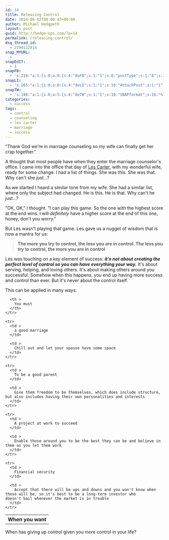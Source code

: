 ```yaml
---
id: 14
title: Releasing Control
date: 2014-06-02T08:00:43+00:00
author: Michael Hedgpeth
layout: post
guid: http://hedge-ops.com/?p=14
permalink: /releasing-control/
dsq_thread_id:
  - 2790122814
snap_MYURL:
  - 
snapEdIT:
  - 1
snapFB:
  - 's:218:"a:1:{i:0;a:8:{s:4:"doFB";s:1:"1";s:8:"postType";s:1:"A";s:10:"AttachPost";s:1:"2";s:10:"SNAPformat";s:16:"%TITLE% - %SURL%";s:9:"isAutoImg";s:1:"A";s:8:"imgToUse";s:0:"";s:9:"isAutoURL";s:1:"A";s:8:"urlToUse";s:0:"";}}";'
snapLI:
  - 's:265:"a:1:{i:0;a:8:{s:4:"doLI";s:1:"1";s:10:"AttachPost";s:1:"1";s:10:"SNAPformat";s:41:"New post has been published on %SITENAME%";s:11:"SNAPformatT";s:18:"New Post - %TITLE%";s:9:"isAutoImg";s:1:"A";s:8:"imgToUse";s:0:"";s:9:"isAutoURL";s:1:"A";s:8:"urlToUse";s:0:"";}}";'
snapTW:
  - 's:146:"a:1:{i:0;a:5:{s:4:"doTW";s:1:"1";s:10:"SNAPformat";s:16:"%TITLE% - %SURL%";s:8:"attchImg";s:1:"1";s:9:"isAutoImg";s:1:"A";s:8:"imgToUse";s:0:"";}}";'
categories:
  - success
tags:
  - control
  - counseling
  - les carter
  - marriage
  - success
---
```

"Thank God we're in marriage counseling so my wife can finally get her crap together."

A thought that most people have when they enter the marriage counselor's office. I came into the office that day of <a href="http://www.drlescarter.com/" target="_blank">Les Carter</a>, with my wonderful wife, ready for some change. I had a list of things. She was this. She was that. Why can't she just…?<!--more-->

As we started I heard a similar tone from my wife. She had a similar list, where only the subject had changed. He is this. He is that. Why can't he just…?

"OK, OK," I thought. "I can play this game. So the one with the highest score at the end wins. I will _definitely_ have a higher score at the end of this one, honey, don't you worry."

But Les wasn't playing that game. Les gave us a nugget of wisdom that is now a mantra for us:

> **The more you try to control, the less you are in control. The less you try to control, the more you are in control**

Les was touching on a key element of success: **_it's not about creating the perfect level of control so you can have everything your way._** It's about serving, helping, and loving others. It's about making others around you successful. Somehow when this happens, you end up having more success and control than ever. But it's never about the control itself.

This can be applied in many ways:

<div class="table-responsive">
  <table  style="width:100%; "  class="easy-table easy-table-default " border="0">
    <tr>
      <th >
        When you want
      </th>
      
      <th >
        You must
      </th>
    </tr>
    
    <tr>
      <td >
        a good marriage
      </td>
      
      <td >
        Chill out and let your spouse have some space
      </td>
    </tr>
    
    <tr>
      <td >
        To be a good parent
      </td>
      
      <td >
        Give them freedom to be themselves, which does include structure, but also includes having their own personalities and interests
      </td>
    </tr>
    
    <tr>
      <td >
        A project at work to succeed
      </td>
      
      <td >
        Enable those around you to be the best they can be and believe in them as you let them work
      </td>
    </tr>
    
    <tr>
      <td >
        Financial security
      </td>
      
      <td >
        Accept that there will be ups and downs and you won't know when those will be, so it's best to be a long-term investor who doesn't bail whenever the market is in trouble
      </td>
    </tr>
  </table>
</div>

When has giving up control given you more control in your life?